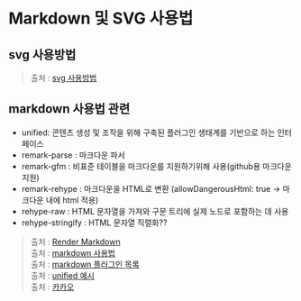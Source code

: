# Markdown 및 SVG 사용법


## svg 사용방법

> 출처 : [svg 사용방법](https://github.com/yeonjuan/dev-blog/blob/master/JavaScript/breaking-up-with-svg-in-js-in-2023.md)  

## markdown 사용법 관련

- unified: 콘텐츠 생성 및 조작을 위해 구축된 플러그인 생태계를 기반으로 하는 인터페이스
- remark-parse : 마크다운 파서
- remark-gfm : 비표준 테이블을 마크다운를 지원하기위해 사용(github용 마크다운 지원)
- remark-rehype :  마크다운을 HTML로 변환 (allowDangerousHtml: true -> 마크다운 내에 html 적용) 
- rehype-raw :  HTML 문자열을 가져와 구문 트리에 실제 노드로 포함하는 데 사용
- rehype-stringify :  HTML 문자열 직렬화??

> 출처 : [Render Markdown](https://nextjs.org/learn/basics/dynamic-routes/render-markdown)  
> 출처 : [markdown 사용법](https://nextjs.org/blog/markdown)  
> 출처 : [markdown 플러그인 목록](https://github.com/remarkjs/remark/blob/main/doc/plugins.md)  
> 출처 : [unified 예시](https://unifiedjs.com/learn/recipe/remark-table/)  
> 출처 : [카카오](https://fe-developers.kakaoent.com/2022/221222-custom-md/)